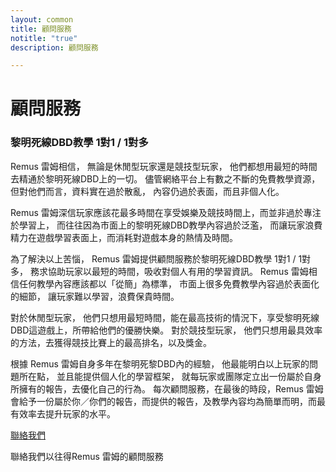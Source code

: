 ```yaml
---
layout: common
title: 顧問服務
notitle: "true"
description: 顧問服務

---
```


<h1 class="mainTitle">顧問服務</h1>

<div class="service-info-blocks">
  <div class="card">
    <h3 class="title">黎明死線DBD教學 1對1 / 1對多</h3>
    <p class="description">
Remus 雷姆相信，
無論是休閒型玩家還是競技型玩家，
他們都想用最短的時間去精通於黎明死線DBD上的一切。
儘管網絡平台上有數之不斷的免費教學資源，
但對他們而言，資料實在過於散亂，
內容仍過於表面，而且非個人化。

Remus 雷姆深信玩家應該花最多時間在享受娛樂及競技時間上，而並非過於專注於學習上，
而往往因為市面上的黎明死線DBD教學內容過於泛濫，
而讓玩家浪費精力在遊戲學習表面上，而消耗對遊戲本身的熱情及時間。

為了解決以上苦惱，
Remus 雷姆提供顧問服務於黎明死線DBD教學 1對1 / 1對多，
務求協助玩家以最短的時間，吸收對個人有用的學習資訊。
Remus 雷姆相信任何教學內容應該都以「從簡」為標準，
市面上很多免費教學內容過於表面化的細節，
讓玩家難以學習，浪費保貴時間。

對於休閒型玩家，
他們只想用最短時間，能在最高技術的情況下，享受黎明死線DBD這遊戲上，所帶給他們的優勝快樂。
對於競技型玩家，
他們只想用最具效率的方法，去獲得競技比賽上的最高排名，以及獎金。

根據 Remus 雷姆自身多年在黎明死黎DBD內的經驗，
他最能明白以上玩家的問題所在點，
並且能提供個人化的學習框架，
就每玩家或團隊定立出一份屬於自身所擁有的報告，去優化自己的行為。
每次顧問服務，在最後的時段，Remus 雷姆會給予一份屬於你／你們的報告，而提供的報告，及教學內容均為簡單而明，而最有效率去提升玩家的水平。
</p>
  </div>


<div class="bottom">
    <a href="/docs/contact-us/" class="contact-button">聯絡我們</a>
    <p>聯絡我們以往得Remus 雷姆的顧問服務</p>
</div>
